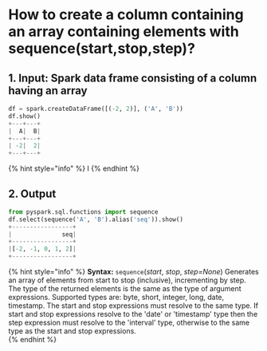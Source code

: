 # How to create a  column containing an array containing elements with sequence\(start,stop,step\)?

## 1.  Input:  Spark data frame consisting of a column having an array

```python
df = spark.createDataFrame([(-2, 2)], ('A', 'B'))
df.show()
+---+---+
|  A|  B|
+---+---+
| -2|  2|
+---+---+
```

{% hint style="info" %}
I
{% endhint %}

## 2.  Output

```python
from pyspark.sql.functions import sequence
df.select(sequence('A', 'B').alias('seq')).show()
+-----------------+
|              seq|
+-----------------+
|[-2, -1, 0, 1, 2]|
+-----------------+
```

{% hint style="info" %}
**Syntax:**   `sequence`\(_start_, _stop_, _step=None_\)                                                                                                                 Generates an array of elements from start to stop \(inclusive\), incrementing by step. The type of the returned elements is the same as the type of argument expressions. Supported types are: byte, short, integer, long, date, timestamp. The start and stop expressions must resolve to the same type. If start and stop expressions resolve to the 'date' or 'timestamp' type then the step expression must resolve to the 'interval' type, otherwise to the same type as the start and stop expressions.                 
{% endhint %}

